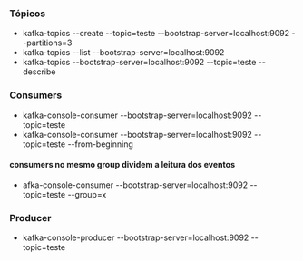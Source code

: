 ### Tópicos

- kafka-topics --create --topic=teste --bootstrap-server=localhost:9092 --partitions=3
- kafka-topics --list --bootstrap-server=localhost:9092
- kafka-topics --bootstrap-server=localhost:9092 --topic=teste --describe

### Consumers

- kafka-console-consumer --bootstrap-server=localhost:9092 --topic=teste
- kafka-console-consumer --bootstrap-server=localhost:9092 --topic=teste --from-beginning

#### consumers no mesmo group dividem a leitura dos eventos

- afka-console-consumer --bootstrap-server=localhost:9092 --topic=teste --group=x

### Producer

- kafka-console-producer --bootstrap-server=localhost:9092 --topic=teste
